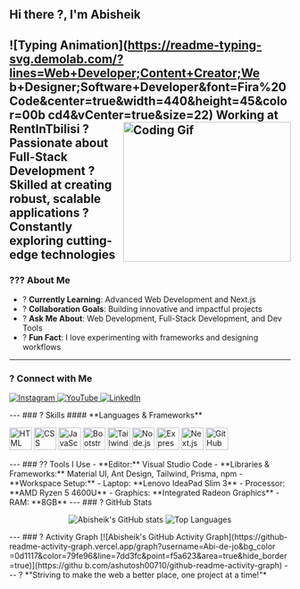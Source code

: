 ## Hi there ?, I'm **Abisheik** 
![Typing
Animation](https://readme-typing-svg.demolab.com/?lines=Web+Developer;Content+Creator;We
b+Designer;Software+Developer&font=Fira%20Code&center=true&width=440&height=45&color=00b
cd4&vCenter=true&size=22)
Working at **RentInTbilisi** 
<img align="right"
src="https://i.pinimg.com/originals/47/f0/34/47f0342cec72b800463bf003eac1257e.gif"
alt="Coding Gif" width="300" height="250" /> 
? Passionate about **Full-Stack Development** 
? Skilled at creating robust, scalable applications 
? Constantly exploring cutting-edge technologies 
---
### ??? About Me 
- ? **Currently Learning**: Advanced Web Development and Next.js 
- ? **Collaboration Goals**: Building innovative and impactful projects 
- ? **Ask Me About**: Web Development, Full-Stack Development, and Dev Tools 
- ? **Fun Fact**: I love experimenting with frameworks and designing workflows 
---
### ? Connect with Me 
<p align="left">
 <a href="https://instagram.com/codebyabi" target="_blank">
 <img
src="https://img.shields.io/badge/Instagram-E4405F?style=for-the-badge&logo=instagram&lo
goColor=white" alt="Instagram" />
 </a>
 <a href="https://www.youtube.com/@codebyabi" target="_blank">
 <img
src="https://img.shields.io/badge/YouTube-FF0000?style=for-the-badge&logo=youtube&logoCo
lor=white" alt="YouTube" />
 </a>
 <a href="https://www.linkedin.com/in/abisheik-r-ba932b274/" target="_blank">
 <img
src="https://img.shields.io/badge/LinkedIn-blue?style=for-the-badge&logo=linkedin&logoCo
lor=white" alt="LinkedIn" />
 </a>
</p>
---
### ? Skills 
#### **Languages & Frameworks** 
<p align="left">
 <img height="40" src="https://img.icons8.com/color/48/000000/html-5.png" alt="HTML"
title="HTML" />
 <img height="40" src="https://img.icons8.com/color/48/000000/css3.png" alt="CSS"
title="CSS" />
 <img height="40" src="https://img.icons8.com/color/48/000000/javascript.png"
alt="JavaScript" title="JavaScript" />
 <img height="40" src="https://img.icons8.com/color/48/000000/bootstrap.png"
alt="Bootstrap" title="Bootstrap" />
 <img height="40" src="https://img.icons8.com/color/48/tailwindcss.png" alt="Tailwind
CSS" title="Tailwind CSS" />
 <img height="40" src="https://img.icons8.com/color/48/000000/nodejs.png" alt="Node.js"
title="Node.js" />
 <img height="40" src="https://img.icons8.com/ios/50/express-js.png" alt="Express.js"
title="Express.js" />
 <img height="40" src="https://img.icons8.com/color/48/nextjs.png" alt="Next.js"
title="Next.js" />
 <img height="40" src="https://img.icons8.com/color/48/000000/github.png" alt="GitHub"
title="GitHub" />
</p>
---
### ?? Tools I Use 
- **Editor:** Visual Studio Code 
- **Libraries & Frameworks:** Material UI, Ant Design, Tailwind, Prisma, npm 
- **Workspace Setup:** 
 - Laptop: **Lenovo IdeaPad Slim 3** 
 - Processor: **AMD Ryzen 5 4600U** 
 - Graphics: **Integrated Radeon Graphics** 
 - RAM: **8GB** 
---
### ? GitHub Stats 
<p align="center">
 <img
src="https://github-readme-stats.vercel.app/api?username=Abi-de-jo&show_icons=true&theme
=radical" alt="Abisheik's GitHub stats" />
 <img
src="https://github-readme-stats.vercel.app/api/top-langs/?username=Abi-de-jo&layout=com
pact&theme=radical" alt="Top Languages" />
</p>
---
### ? Activity Graph 
[![Abisheik's GitHub Activity
Graph](https://github-readme-activity-graph.vercel.app/graph?username=Abi-de-jo&bg_color
=0d1117&color=79fe96&line=7dd3fc&point=f5a623&area=true&hide_border=true)](https://githu
b.com/ashutosh00710/github-readme-activity-graph)
---
? *"Striving to make the web a better place, one project at a time!"*
